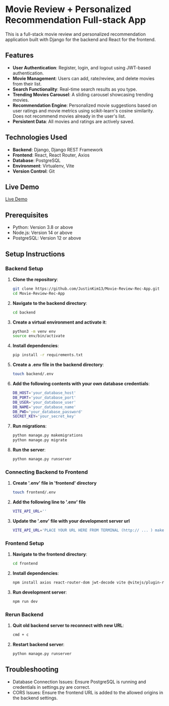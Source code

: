 # Movie Review + Personalized Recommendation Full-stack App

This is a full-stack movie review and personalized recommendation application built with Django for the backend and React for the frontend.

## Features

- **User Authentication**: Register, login, and logout using JWT-based authentication.
- **Movie Management**: Users can add, rate/review, and delete movies from their list.
- **Search Functionality**: Real-time search results as you type.
- **Trending Movies Carousel**: A sliding carousel showcasing trending movies.
- **Recommendation Engine**: Personalized movie suggestions based on user ratings and movie metrics using scikit-learn's cosine similarity. Does not recommend movies already in the user's list.
- **Persistent Data**: All movies and ratings are actively saved.

## Technologies Used

- **Backend**: Django, Django REST Framework
- **Frontend**: React, React Router, Axios
- **Database**: PostgreSQL
- **Environment**: Virtualenv, Vite
- **Version Control**: Git

## Live Demo

[Live Demo](https://movie-review-rec-app-5dee-o16afu2wz.vercel.app/)

## Prerequisites

- Python: Version 3.8 or above
- Node.js: Version 14 or above
- PostgreSQL: Version 12 or above

## Setup Instructions

### Backend Setup

1. **Clone the repository**:
   ```bash
   git clone https://github.com/JustinKim13/Movie-Review-Rec-App.git
   cd Movie-Review-Rec-App
    ```
2. **Navigate to the backend directory**:
   ```bash
   cd backend
    ```

3. **Create a virtual environment and activate it**:
   ```bash
   python3 -m venv env
   source env/bin/activate
    ```

4. **Install dependencies**:
   ```bash
   pip install -r requirements.txt
    ```

5. **Create a .env file in the backend directory**:
   ```bash
   touch backend/.env
    ```
   
6. **Add the following contents with your own database credentials**:
   ```bash
   DB_HOST='your_database_host'
   DB_PORT='your_database_port'
   DB_USER='your_database_user'
   DB_NAME='your_database_name'
   DB_PWD='your_database_password'
   SECRET_KEY='your_secret_key'
    ```

7. **Run migrations**:
   ```bash
   python manage.py makemigrations
   python manage.py migrate
    ```
   
7. **Run the server**:
   ```bash
   python manage.py runserver
    ```

### Connecting Backend to Frontend

1. **Create '.env' file in 'frontend' directory**
   ```bash
   touch frontend/.env
    ```

2. **Add the following line to '.env' file**
   ```bash
   VITE_API_URL=''
    ```

2. **Update the '.env' file with your development server url**
   ```bash
   VITE_API_URL='PLACE YOUR URL HERE FROM TERMINAL (http:// ... ) make sure no trailing /'
    ```

### Frontend Setup

1. **Navigate to the frontend directory**:
   ```bash
   cd frontend
    ```

2. **Install dependencies**:
   ```bash
   npm install axios react-router-dom jwt-decode vite @vitejs/plugin-react react-icons --save-dev
    ```

3. **Run development server**:
   ```bash
   npm run dev
    ```

### Rerun Backend

1. **Quit old backend server to reconnect with new URL**:
   ```bash
   cmd + c
    ```

2. **Restart backend server**:
   ```bash
   python manage.py runserver
    ```

## Troubleshooting

- Database Connection Issues: Ensure PostgreSQL is running and credentials in settings.py are correct.
- CORS Issues: Ensure the frontend URL is added to the allowed origins in the backend settings.
